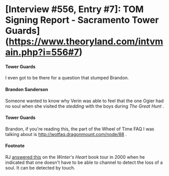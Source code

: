# [Interview #556, Entry #7]: TOM Signing Report - Sacramento Tower Guards](https://www.theoryland.com/intvmain.php?i=556#7)

#### Tower Guards

I even got to be there for a question that stumped Brandon.

#### Brandon Sanderson

Someone wanted to know why Verin was able to feel that the one Ogier had no soul when she visited the
*stedding*
with the boys during
*The Great Hunt*
.

#### Tower Guards

Brandon, if you're reading this, the part of the Wheel of Time FAQ I was talking about is
<http://wotfaq.dragonmount.com/node/88>
.

#### Footnote

RJ
[answered this](http://www.theoryland.com/intvmain.php?i=557)
on the
*Winter's Heart*
book tour in 2000 when he indicated that one doesn't have to be able to channel to detect the loss of a soul. It can be detected by touch.


